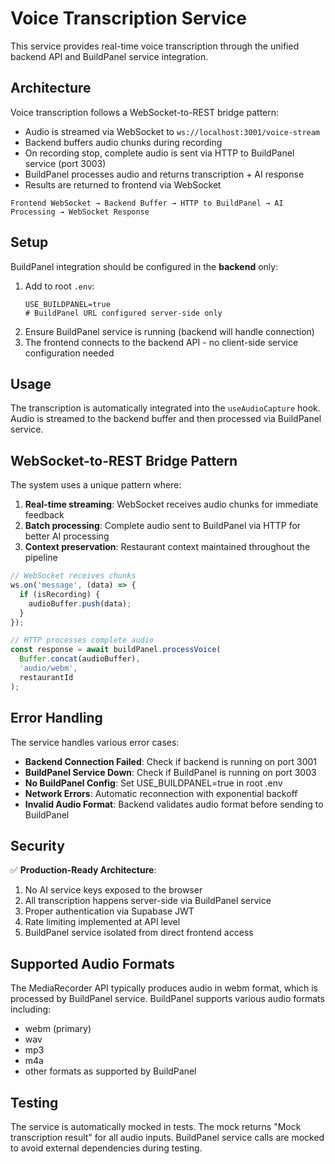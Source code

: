 # Voice Transcription Service

This service provides real-time voice transcription through the unified backend API and BuildPanel service integration.

## Architecture

Voice transcription follows a WebSocket-to-REST bridge pattern:
- Audio is streamed via WebSocket to `ws://localhost:3001/voice-stream`
- Backend buffers audio chunks during recording
- On recording stop, complete audio is sent via HTTP to BuildPanel service (port 3003)
- BuildPanel processes audio and returns transcription + AI response
- Results are returned to frontend via WebSocket

```
Frontend WebSocket → Backend Buffer → HTTP to BuildPanel → AI Processing → WebSocket Response
```

## Setup

BuildPanel integration should be configured in the **backend** only:
1. Add to root `.env`:
   ```
   USE_BUILDPANEL=true
   # BuildPanel URL configured server-side only
   ```
2. Ensure BuildPanel service is running (backend will handle connection)
3. The frontend connects to the backend API - no client-side service configuration needed

## Usage

The transcription is automatically integrated into the `useAudioCapture` hook. Audio is streamed to the backend buffer and then processed via BuildPanel service.

## WebSocket-to-REST Bridge Pattern

The system uses a unique pattern where:
1. **Real-time streaming**: WebSocket receives audio chunks for immediate feedback
2. **Batch processing**: Complete audio sent to BuildPanel via HTTP for better AI processing
3. **Context preservation**: Restaurant context maintained throughout the pipeline

```typescript
// WebSocket receives chunks
ws.on('message', (data) => {
  if (isRecording) {
    audioBuffer.push(data);
  }
});

// HTTP processes complete audio
const response = await buildPanel.processVoice(
  Buffer.concat(audioBuffer),
  'audio/webm',
  restaurantId
);
```

## Error Handling

The service handles various error cases:

- **Backend Connection Failed**: Check if backend is running on port 3001
- **BuildPanel Service Down**: Check if BuildPanel is running on port 3003
- **No BuildPanel Config**: Set USE_BUILDPANEL=true in root .env
- **Network Errors**: Automatic reconnection with exponential backoff
- **Invalid Audio Format**: Backend validates audio format before sending to BuildPanel

## Security

✅ **Production-Ready Architecture**:

1. No AI service keys exposed to the browser
2. All transcription happens server-side via BuildPanel service
3. Proper authentication via Supabase JWT
4. Rate limiting implemented at API level
5. BuildPanel service isolated from direct frontend access

## Supported Audio Formats

The MediaRecorder API typically produces audio in webm format, which is processed by BuildPanel service. BuildPanel supports various audio formats including:
- webm (primary)
- wav
- mp3
- m4a
- other formats as supported by BuildPanel

## Testing

The service is automatically mocked in tests. The mock returns "Mock transcription result" for all audio inputs. BuildPanel service calls are mocked to avoid external dependencies during testing.